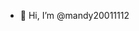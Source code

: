 - 👋 Hi, I’m @mandy20011112

<!---
mandy20011112/mandy20011112 is a ✨ special ✨ repository because its `README.md` (this file) appears on your GitHub profile.
You can click the Preview link to take a look at your changes.
--->
